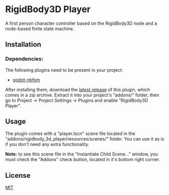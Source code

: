 # RigidBody3D Player

A first person character controller based on the RigidBody3D node and a node-based finite state machine.

## Installation

### Dependencies:

The following plugins need to be present in your project:
- [godot-nbfsm](https://github.com/snddude/godot-nbfsm)

After installing them, download the [latest release](https://github.com/snddude/godot-rigidbody_3d_player/releases/latest) of this plugin, which comes in a zip archive. Extract it into your project's "addons/" folder, then go to Project → Project Settings → Plugins and enable "RigidBody3D Player".

## Usage

The plugin comes with a "player.tscn" scene file located in the "addons/rigidbody_3d_player/resources/scenes/" folder. You can use it as is if you don't need any extra functionality.

**Note:** to see this scene file in the "Instantiate Child Scene..." window, you must check the "Addons" check button, located in it's bottom right corner.

## License

[MIT](https://en.wikipedia.org/wiki/MIT_License)
